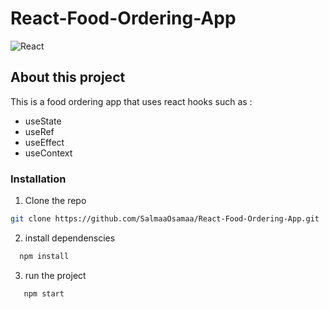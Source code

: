 # React-Food-Ordering-App
![React](https://img.shields.io/badge/React-20232A?style=for-the-badge&logo=react&logoColor=61DAFB) 

## About this project 
This is a food ordering app that uses react hooks such as :

<ul>
   <li>
   useState
   </li>
   <li>
   useRef
   </li>
   <li>
   useEffect
   </li>
   <li>
   useContext
   </li>
</ul>


### Installation
1. Clone the repo 
```sh
git clone https://github.com/SalmaaOsamaa/React-Food-Ordering-App.git
```

2. install dependenscies
 ```bash
   npm install
  ```
   
3. run the project 
```bash
   npm start
   ```
